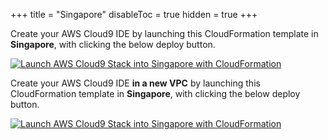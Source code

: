 +++
title = "Singapore"
disableToc = true
hidden = true
+++

Create your AWS Cloud9 IDE by launching this CloudFormation template in **Singapore**, with clicking the below deploy button.

[![Launch AWS Cloud9 Stack into Singapore with CloudFormation](/images/deploy-to-aws.png)](https://console.aws.amazon.com/cloudformation/home?region=ap-southeast-1#/stacks/create/review?stackName=amazon-es-workshop-lab-0&templateURL=https://s3.amazonaws.com/ee-assets-prod-us-east-1/modules/feb8f3a5c330462185636c0af0e4a536/v1/template-existing-vpc.yaml)

Create your AWS Cloud9 IDE **in a new VPC** by launching this CloudFormation template in **Singapore**, with clicking the below deploy button.

[![Launch AWS Cloud9 Stack into Singapore with CloudFormation](/images/deploy-to-aws.png)](https://console.aws.amazon.com/cloudformation/home?region=ap-southeast-1#/stacks/create/review?stackName=amazon-es-workshop-lab-0&templateURL=https://s3.amazonaws.com/ee-assets-prod-us-east-1/modules/feb8f3a5c330462185636c0af0e4a536/v1/template.yaml)